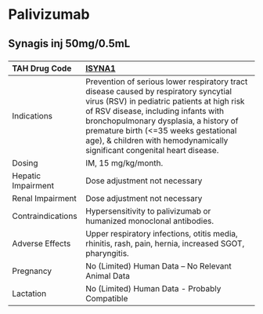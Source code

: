 # Palivizumab

## Synagis inj 50mg/0.5mL

##### 

| TAH Drug Code      | [ISYNA1](https://www.tahsda.org.tw/drugs/hissearch.php?drug_code=ISYNA1)                                                                                                                                                                                                                                                                 |
|:-------------------|:-----------------------------------------------------------------------------------------------------------------------------------------------------------------------------------------------------------------------------------------------------------------------------------------------------------------------------------------|
| Indications        | Prevention of serious lower respiratory tract disease caused by respiratory syncytial virus (RSV) in pediatric patients at high risk of RSV disease, including infants with bronchopulmonary dysplasia, a history of premature birth (<=35 weeks gestational age), & children with hemodynamically significant congenital heart disease. |
| Dosing             | IM, 15 mg/kg/month.                                                                                                                                                                                                                                                                                                                      |
| Hepatic Impairment | Dose adjustment not necessary                                                                                                                                                                                                                                                                                                            |
| Renal Impairment   | Dose adjustment not necessary                                                                                                                                                                                                                                                                                                            |
| Contraindications  | Hypersensitivity to palivizumab or humanized monoclonal antibodies.                                                                                                                                                                                                                                                                      |
| Adverse Effects    | Upper respiratory infections, otitis media, rhinitis, rash, pain, hernia, increased SGOT, pharyngitis.                                                                                                                                                                                                                                   |
| Pregnancy          | No (Limited) Human Data – No Relevant Animal Data                                                                                                                                                                                                                                                                                        |
| Lactation          | No (Limited) Human Data - Probably Compatible                                                                                                                                                                                                                                                                                            |

